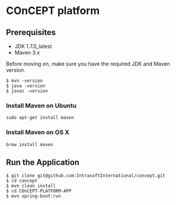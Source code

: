 # COnCEPT platform

## Prerequisites

* JDK 1.7.0_latest
* Maven 3.x

Before moving on, make sure you have the required JDK and Maven version.
 
	$ mvn -version
	$ java -version
	$ javac -version
	
### Install Maven on Ubuntu 
	sudo apt-get install maven
### Install Maven on OS X
	brew install maven	

## Run the Application

	$ git clone git@github.com:IntrasoftInternational/concept.git
	$ cd concept
	$ mvn clean install
	$ cd COnCEPT-PLATFORM-APP
	$ mvn spring-boot:run
